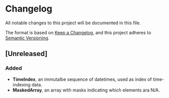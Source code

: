 # Changelog

All notable changes to this project will be documented in this file.

The format is based on [Keep a Changelog](https://keepachangelog.com/en/1.0.0/),
and this project adheres to [Semantic Versioning](https://semver.org/spec/v2.0.0.html).

## [Unreleased]

### Added

- **TimeIndex**, an immutalbe sequence of datetimes, used as index of time-indexing data.
- **MaskedArray**, an array with masks indicating which elements ara N/A.
